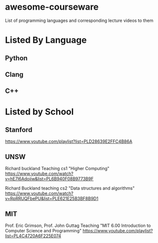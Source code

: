 # awesome-courseware
List of programming languages and corresponding lecture videos to them


# Listed By Language

## Python

## Clang

## C++

# Listed by School

## Stanford
https://www.youtube.com/playlist?list=PLD28639E2FFC4B86A

## UNSW
Richard buckland Teaching cs1 "Higher Computing"
https://www.youtube.com/watch?v=hE7l6Adoiiw&list=PL6B940F08B9773B9F

Richard Buckland teaching cs2 "Data structures and algorithms"
https://www.youtube.com/watch?v=RpRRUQFbePU&list=PLE621E25B3BF8B9D1

## MIT

Prof. Eric Grimson, Prof. John Guttag Teaching "MIT 6.00 Introduction to Computer Science and Programming"
https://www.youtube.com/playlist?list=PL4C4720A6F225E074
